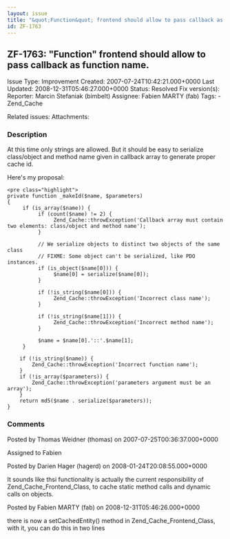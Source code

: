 ```yaml
---
layout: issue
title: "&quot;Function&quot; frontend should allow to pass callback as function name."
id: ZF-1763
---
```


ZF-1763: "Function" frontend should allow to pass callback as function name.
----------------------------------------------------------------------------

 Issue Type: Improvement Created: 2007-07-24T10:42:21.000+0000 Last Updated: 2008-12-31T05:46:27.000+0000 Status: Resolved Fix version(s): 
 Reporter:  Marcin Stefaniak (bimbelt)  Assignee:  Fabien MARTY (fab)  Tags: - Zend\_Cache
 
 Related issues: 
 Attachments: 
### Description

At this time only strings are allowed. But it should be easy to serialize class/object and method name given in callback array to generate proper cache id.

Here's my proposal:

 
    <pre class="highlight">
    private function _makeId($name, $parameters) 
    {
         if (is_array($name)) {
              if (count($name) != 2) {
                   Zend_Cache::throwException('Callback array must contain two elements: class/object and method name');
              }
              
              // We serialize objects to distinct two objects of the same class
              // FIXME: Some object can't be serialized, like PDO instances.
              if (is_object($name[0])) {
                   $name[0] = serialize($name[0]);
              }
              
              if (!is_string($name[0])) {
                   Zend_Cache::throwException('Incorrect class name');
              }
              
              if (!is_string($name[1])) {
                   Zend_Cache::throwException('Incorrect method name');
              }
              
              $name = $name[0].'::'.$name[1];
         }
         
        if (!is_string($name)) {
            Zend_Cache::throwException('Incorrect function name');
        }
        if (!is_array($parameters)) {
            Zend_Cache::throwException('parameters argument must be an array');
        }
        return md5($name . serialize($parameters));
    }
    


 

 

### Comments

Posted by Thomas Weidner (thomas) on 2007-07-25T00:36:37.000+0000

Assigned to Fabien

 

 

Posted by Darien Hager (hagerd) on 2008-01-24T20:08:55.000+0000

It sounds like thsi functionality is actually the current responsibility of Zend\_Cache\_Frontend\_Class, to cache static method calls and dynamic calls on objects.

 

 

Posted by Fabien MARTY (fab) on 2008-12-31T05:46:26.000+0000

there is now a setCachedEntity() method in Zend\_Cache\_Frontend\_Class, with it, you can do this in two lines

 

 